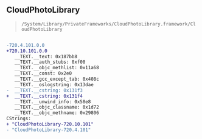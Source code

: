 ## CloudPhotoLibrary

> `/System/Library/PrivateFrameworks/CloudPhotoLibrary.framework/CloudPhotoLibrary`

```diff

-720.4.101.0.0
+720.10.101.0.0
   __TEXT.__text: 0x187bb8
   __TEXT.__auth_stubs: 0xf00
   __TEXT.__objc_methlist: 0x11a68
   __TEXT.__const: 0x2e0
   __TEXT.__gcc_except_tab: 0x408c
   __TEXT.__oslogstring: 0x13dae
-  __TEXT.__cstring: 0x131f3
+  __TEXT.__cstring: 0x131f4
   __TEXT.__unwind_info: 0x58e8
   __TEXT.__objc_classname: 0x1d72
   __TEXT.__objc_methname: 0x29806
CStrings:
+ "CloudPhotoLibrary-720.10.101"
- "CloudPhotoLibrary-720.4.101"

```
